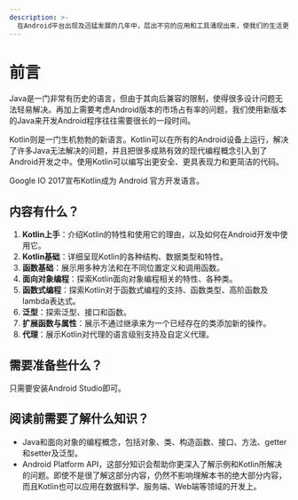 ```yaml
---
description: >-
  在Android平台出现及迅猛发展的几年中，层出不穷的应用和工具涌现出来，使我们的生活更加便利、更加丰富多彩。在开发过程中，各种开发工具也在飞速地迭代更新，但是有一个核心元素多年来并没有什么变化，那就是开发语言——Java。
---
```


# 前言

Java是一门非常有历史的语言，但由于其向后兼容的限制，使得很多设计问题无法轻易解决。再加上需要考虑Android版本的市场占有率的问题，我们使用新版本的Java来开发Android程序往往需要很长的一段时间。

​Kotlin则是一门生机勃勃的新语言。Kotlin可以在所有的Android设备上运行，解决了许多Java无法解决的问题，并且把很多成熟有效的现代编程概念引入到了Android开发之中。使用Kotlin可以编写出更安全、更具表现力和更简洁的代码。

Google IO 2017宣布Kotlin成为 Android 官方开发语言。

## 内容有什么？

1. **Kotlin上手**：介绍Kotlin的特性和使用它的理由，以及如何在Android开发中使用它。
2. **Kotlin基础**：详细呈现Kotlin的各种结构、数据类型和特性。
3. **函数基础**：展示用多种方法和在不同位置定义和调用函数。
4. **面向对象编程**：探索Kotlin面向对象编程相关的特性、各种类。
5. **函数式编程**：探索Kotlin对于函数式编程的支持、函数类型、高阶函数及lambda表达式。
6. **泛型**：探索泛型、接口和函数。
7. **扩展函数与属性**：展示不通过继承来为一个已经存在的类添加新的操作。
8. **代理**：展示Kotlin对代理的语言级别支持及自定义代理。

## 需要准备些什么？

只需要安装Android Studio即可。

## 阅读前需要了解什么知识？

* Java和面向对象的编程概念，包括对象、类、构造函数、接口、方法、getter和setter及泛型。
* Android Platform API，这部分知识会帮助你更深入了解示例和Kotlin所解决的问题。即使不是很了解这部分内容，仍然不影响理解本书的绝大部分内容，而且Kotlin也可以应用在数据科学、服务端、Web端等领域的开发上。



